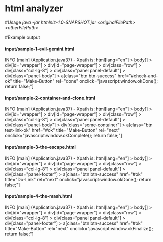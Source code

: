 # html analyzer
#Usage
_java -jar htmlnlz-1.0-SNAPSHOT.jar \<originalFilePath> \<otherFilePath>_

#Example output
#### input/sample-1-evil-gemini.html
INFO [main] (Application.java37) - Xpath is: html[lang="en"] > body[] > div[id="wrapper"] > div[id="page-wrapper"] > div[class="row"] > div[class="col-lg-8"] > div[class="panel panel-default"] > div[class="panel-body"] > a[class="btn btn-success" href="#check-and-ok" title="Make-Button" rel="done" onclick="javascript:window.okDone(); return false;"]

#### input/sample-2-container-and-clone.html
INFO [main] (Application.java37) - Xpath is: html[lang="en"] > body[] > div[id="wrapper"] > div[id="page-wrapper"] > div[class="row"] > div[class="col-lg-8"] > div[class="panel panel-default"] > div[class="panel-body"] > div[class="some-container"] > a[class="btn test-link-ok" href="#ok" title="Make-Button" rel="next" onclick="javascript:window.okComplete(); return false;"]

#### input/sample-3-the-escape.html
INFO [main] (Application.java37) - Xpath is: html[lang="en"] > body[] > div[id="wrapper"] > div[id="page-wrapper"] > div[class="row"] > div[class="col-lg-8"] > div[class="panel panel-default"] > div[class="panel-footer"] > a[class="btn btn-success" href="#ok" title="Do-Link" rel="next" onclick="javascript:window.okDone(); return false;"]

#### input/sample-4-the-mash.html
INFO [main] (Application.java37) - Xpath is: html[lang="en"] > body[] > div[id="wrapper"] > div[id="page-wrapper"] > div[class="row"] > div[class="col-lg-8"] > div[class="panel panel-default"] > div[class="panel-footer"] > a[class="btn btn-success" href="#ok" title="Make-Button" rel="next" onclick="javascript:window.okFinalize(); return false;"]
